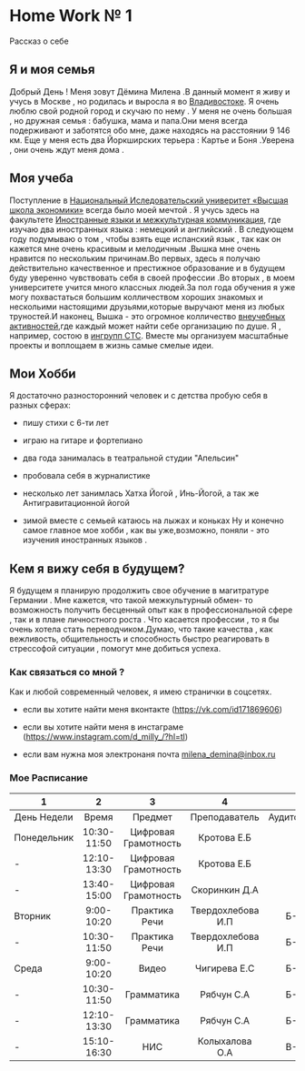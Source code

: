 # Home Work № 1
Рассказ о себе
## **Я и моя семья**
Добрый День ! Меня зовут Дёмина Милена .В данный момент я живу и учусь в Москве , но родилась и выросла я во [Владивостоке](https://ru.wikipedia.org/wiki/%D0%92%D0%BB%D0%B0%D0%B4%D0%B8%D0%B2%D0%BE%D1%81%D1%82%D0%BE%D0%BA). Я очень люблю свой родной город и скучаю по нему . У меня не очень большая , но дружная семья : бабушка, мама и папа.Они меня всегда подерживают и заботятся обо мне, даже находясь на расстоянии 9 146 км. Еще у меня есть два Йоркширских терьера : Картье и Боня .Уверена , они очень ждут меня дома .
## **Моя учеба** 
Поступление в [Национальный Иследовательский универитет «Высшая школа экономики»](https://www.hse.ru/) всегда было моей мечтой . Я учусь здесь на факультете [Иностранные языки и межкультурная коммуникация]( https://www.hse.ru/ba/lang/), где изучаю два иностранных языка : немецкий и английский . В следующем году подумываю о том , чтобы взять еще испанский язык , так как он кажется мне очень красивым и мелодичным .Вышка мне очень нравится по нескольким причинам.Во первых, здесь я получаю действительно качественное и престижное образование и в будущем буду уверенно чувствовать себя в своей профессии .Во вторых , в  моем университете учится много классных людей.За пол года обучения я уже могу похвастаться большим колличеством хороших знакомых и нескольими настоящими друзьями,которые выручают меня из любых труностей.И наконец, Вышка - это огромное колличество [внеучебных активностей](https://www.hse.ru/ba/journ/news/157874341.html),где каждый может найти себе организацию по душе. Я , например, состою в [ингрупп СТС](http://ingroupctc.ru/). Вместе мы организуем масштабные проекты и воплощаем в жизнь самые смелые идеи. 
## **Мои Хобби**
Я достаточно разносторонний человек и с детства пробую себя в разных сферах: 
+ пишу стихи с 6-ти лет
- играю на гитаре и фортепиано 
+ два года занималась в театральной студии "Апельсин"
- пробовала себя в журналистике
+ несколько лет занимлась Хатха Йогой , Инь-Йогой, а так же Антигравитационной йогой
- зимой вместе с семьей катаюсь на лыжах и коньках
Ну и конечно самое главное мое хобби , как вы уже,возможно, поняли - это изучения иностранных языков .
## **Кем я вижу себя в будущем?**
Я будущем я планирую продолжить свое обучение в магитратуре Германии . Мне кажется, что такой межкультурный обмен- то возможность получить бесценный опыт как в профессиональной сфере , так и в плане личностного роста . Что касается профессии , то я бы очень хотела стать переводчиком.Думаю, что такие качества , как вежливость, общительность и способность быстро реагировать в стрессофой ситуации , помогут мне добиться успеха.
### **Как связаться со мной ?**
Как и любой современный человек, я имею странички в соцсетях.
  - если вы хотите найти меня вконтакте (https://vk.com/id171869606)
  * если вы хотите найти меня в инстаграме (https://www.instagram.com/d_milly_/?hl=tl)
  - если вам нужна моя электронаня почта milena_demina@inbox.ru
  
### **Мое Расписание**
1|2|3|4|5|
---|:---:|:---:|:---:|---:
День Недели|Время|Предмет|Преподаватель|Аудитория
Понедельник|10:30-11:50|Цифровая Грамотность|Кротова Е.Б|320
-|12:10-13:30|Цифровая Грамотность|Кротова Е.Б|324
-|13:40-15:00|Цифровая Грамотность|Скоринкин Д.А|202
Вторник|9:00-10:20|Практика Речи|Твердохлебова И.П|Б-502
-|10:30-11:50|Практика Речи|Твердохлебова И.П|Б-502
Среда|9:00-10:20|Видео|Чигирева Е.С|Б-506
-|10:30-11:50|Грамматика|Рябчун С.А|Б-610
-|12:10-13:30|Грамматика|Рябчун С.А|Б-610
-|15:10-16:30|НИС|Колыхалова О.А|В-307


